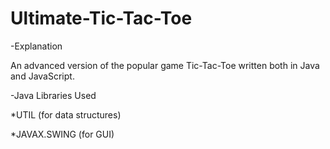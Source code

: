 # Ultimate-Tic-Tac-Toe
-Explanation 

An advanced version of the popular game Tic-Tac-Toe written both in Java and JavaScript. 

-Java Libraries Used

*UTIL (for data structures)

*JAVAX.SWING (for GUI)
